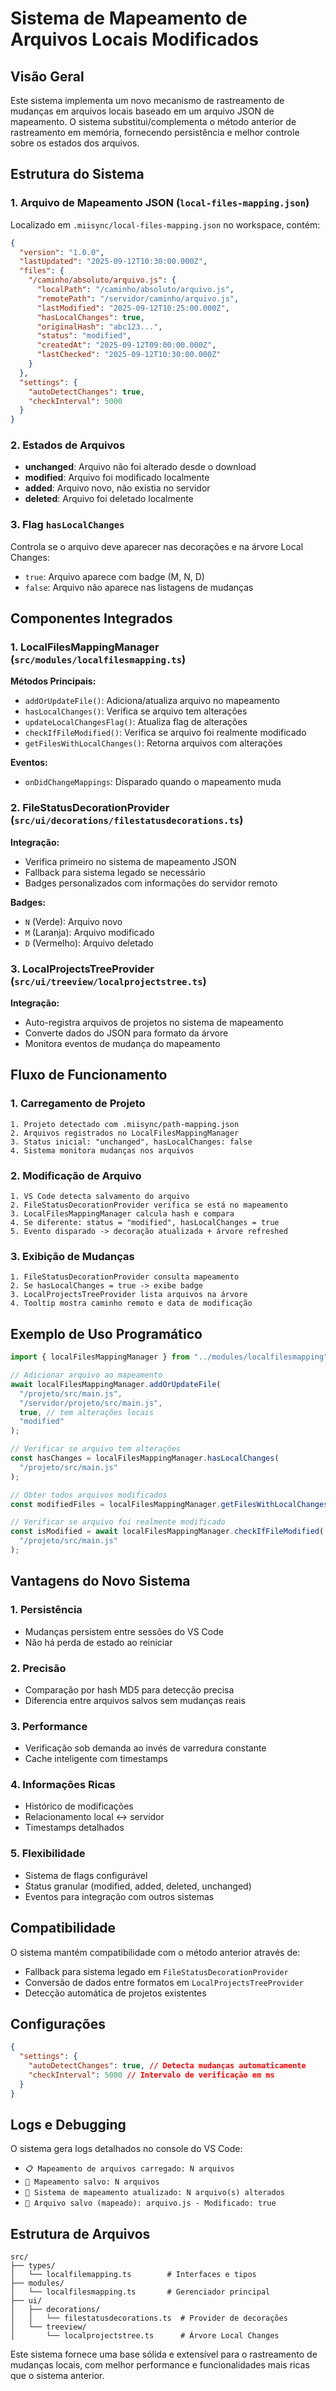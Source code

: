 # Sistema de Mapeamento de Arquivos Locais Modificados

## Visão Geral

Este sistema implementa um novo mecanismo de rastreamento de mudanças em arquivos locais baseado em um arquivo JSON de mapeamento. O sistema substitui/complementa o método anterior de rastreamento em memória, fornecendo persistência e melhor controle sobre os estados dos arquivos.

## Estrutura do Sistema

### 1. Arquivo de Mapeamento JSON (`local-files-mapping.json`)

Localizado em `.miisync/local-files-mapping.json` no workspace, contém:

```json
{
  "version": "1.0.0",
  "lastUpdated": "2025-09-12T10:30:00.000Z",
  "files": {
    "/caminho/absoluto/arquivo.js": {
      "localPath": "/caminho/absoluto/arquivo.js",
      "remotePath": "/servidor/caminho/arquivo.js",
      "lastModified": "2025-09-12T10:25:00.000Z",
      "hasLocalChanges": true,
      "originalHash": "abc123...",
      "status": "modified",
      "createdAt": "2025-09-12T09:00:00.000Z",
      "lastChecked": "2025-09-12T10:30:00.000Z"
    }
  },
  "settings": {
    "autoDetectChanges": true,
    "checkInterval": 5000
  }
}
```

### 2. Estados de Arquivos

- **unchanged**: Arquivo não foi alterado desde o download
- **modified**: Arquivo foi modificado localmente
- **added**: Arquivo novo, não existia no servidor
- **deleted**: Arquivo foi deletado localmente

### 3. Flag `hasLocalChanges`

Controla se o arquivo deve aparecer nas decorações e na árvore Local Changes:

- `true`: Arquivo aparece com badge (M, N, D)
- `false`: Arquivo não aparece nas listagens de mudanças

## Componentes Integrados

### 1. LocalFilesMappingManager (`src/modules/localfilesmapping.ts`)

**Métodos Principais:**

- `addOrUpdateFile()`: Adiciona/atualiza arquivo no mapeamento
- `hasLocalChanges()`: Verifica se arquivo tem alterações
- `updateLocalChangesFlag()`: Atualiza flag de alterações
- `checkIfFileModified()`: Verifica se arquivo foi realmente modificado
- `getFilesWithLocalChanges()`: Retorna arquivos com alterações

**Eventos:**

- `onDidChangeMappings`: Disparado quando o mapeamento muda

### 2. FileStatusDecorationProvider (`src/ui/decorations/filestatusdecorations.ts`)

**Integração:**

- Verifica primeiro no sistema de mapeamento JSON
- Fallback para sistema legado se necessário
- Badges personalizados com informações do servidor remoto

**Badges:**

- `N` (Verde): Arquivo novo
- `M` (Laranja): Arquivo modificado
- `D` (Vermelho): Arquivo deletado

### 3. LocalProjectsTreeProvider (`src/ui/treeview/localprojectstree.ts`)

**Integração:**

- Auto-registra arquivos de projetos no sistema de mapeamento
- Converte dados do JSON para formato da árvore
- Monitora eventos de mudança do mapeamento

## Fluxo de Funcionamento

### 1. Carregamento de Projeto

```
1. Projeto detectado com .miisync/path-mapping.json
2. Arquivos registrados no LocalFilesMappingManager
3. Status inicial: "unchanged", hasLocalChanges: false
4. Sistema monitora mudanças nos arquivos
```

### 2. Modificação de Arquivo

```
1. VS Code detecta salvamento do arquivo
2. FileStatusDecorationProvider verifica se está no mapeamento
3. LocalFilesMappingManager calcula hash e compara
4. Se diferente: status = "modified", hasLocalChanges = true
5. Evento disparado -> decoração atualizada + árvore refreshed
```

### 3. Exibição de Mudanças

```
1. FileStatusDecorationProvider consulta mapeamento
2. Se hasLocalChanges = true -> exibe badge
3. LocalProjectsTreeProvider lista arquivos na árvore
4. Tooltip mostra caminho remoto e data de modificação
```

## Exemplo de Uso Programático

```typescript
import { localFilesMappingManager } from "../modules/localfilesmapping";

// Adicionar arquivo ao mapeamento
await localFilesMappingManager.addOrUpdateFile(
  "/projeto/src/main.js",
  "/servidor/projeto/src/main.js",
  true, // tem alterações locais
  "modified"
);

// Verificar se arquivo tem alterações
const hasChanges = localFilesMappingManager.hasLocalChanges(
  "/projeto/src/main.js"
);

// Obter todos arquivos modificados
const modifiedFiles = localFilesMappingManager.getFilesWithLocalChanges();

// Verificar se arquivo foi realmente modificado
const isModified = await localFilesMappingManager.checkIfFileModified(
  "/projeto/src/main.js"
);
```

## Vantagens do Novo Sistema

### 1. Persistência

- Mudanças persistem entre sessões do VS Code
- Não há perda de estado ao reiniciar

### 2. Precisão

- Comparação por hash MD5 para detecção precisa
- Diferencia entre arquivos salvos sem mudanças reais

### 3. Performance

- Verificação sob demanda ao invés de varredura constante
- Cache inteligente com timestamps

### 4. Informações Ricas

- Histórico de modificações
- Relacionamento local ↔ servidor
- Timestamps detalhados

### 5. Flexibilidade

- Sistema de flags configurável
- Status granular (modified, added, deleted, unchanged)
- Eventos para integração com outros sistemas

## Compatibilidade

O sistema mantém compatibilidade com o método anterior através de:

- Fallback para sistema legado em `FileStatusDecorationProvider`
- Conversão de dados entre formatos em `LocalProjectsTreeProvider`
- Detecção automática de projetos existentes

## Configurações

```json
{
  "settings": {
    "autoDetectChanges": true, // Detecta mudanças automaticamente
    "checkInterval": 5000 // Intervalo de verificação em ms
  }
}
```

## Logs e Debugging

O sistema gera logs detalhados no console do VS Code:

- `📋 Mapeamento de arquivos carregado: N arquivos`
- `💾 Mapeamento salvo: N arquivos`
- `🔄 Sistema de mapeamento atualizado: N arquivo(s) alterados`
- `📁 Arquivo salvo (mapeado): arquivo.js - Modificado: true`

## Estrutura de Arquivos

```
src/
├── types/
│   └── localfilemapping.ts        # Interfaces e tipos
├── modules/
│   └── localfilesmapping.ts       # Gerenciador principal
├── ui/
│   ├── decorations/
│   │   └── filestatusdecorations.ts  # Provider de decorações
│   └── treeview/
│       └── localprojectstree.ts      # Árvore Local Changes
```

Este sistema fornece uma base sólida e extensível para o rastreamento de mudanças locais, com melhor performance e funcionalidades mais ricas que o sistema anterior.
